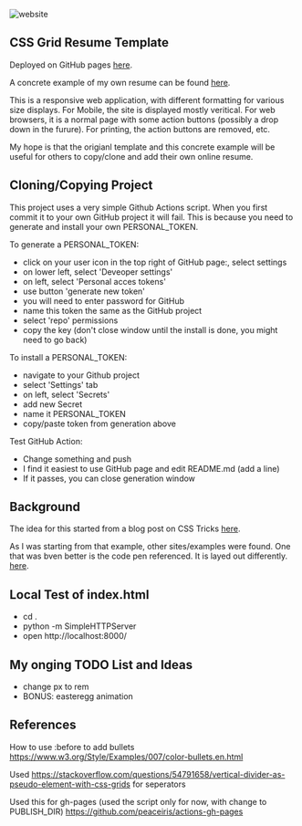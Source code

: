 

![website](https://github.com/alpiepho/css-grid-resume/workflows/website/badge.svg)

## CSS Grid Resume Template


Deployed on GitHub pages [here](https://alpiepho.github.io/css-grid-resume/).

A concrete example of my own resume can be found [here](https://github.com/alpiepho/css-grid-resume-mine).

This is a responsive web application, with different formatting for various
size displays.  For Mobile, the site is displayed mostly veritical.  For
web browsers, it is a normal page with some action buttons (possibly a drop down in the furure).  For printing, the action buttons are removed, etc.

My hope is that the origianl template and this concrete example will be useful for others to copy/clone and add their own online resume.

## Cloning/Copying Project

This project uses a very simple Github Actions script.  When you first commit it to your
own GitHub project it will fail.  This is because you need to generate and install your
own PERSONAL_TOKEN.  

To generate a PERSONAL_TOKEN:
- click on your user icon in the top right of GitHub page:, select settings
- on lower left, select 'Deveoper settings'
- on left, select 'Personal acces tokens'
- use button 'generate new token'
- you will need to enter password for GitHub
- name this token the same as the GitHub project
- select 'repo' permissions
- copy the key (don't close window until the install is done, you might need to go back)

To install a PERSONAL_TOKEN:
- navigate to your Github project
- select 'Settings' tab
- on left, select 'Secrets'
- add new Secret
- name it PERSONAL_TOKEN
- copy/paste token from generation above

Test GitHub Action:
- Change something and push
- I find it easiest to use GitHub page and edit README.md (add a line)
- If it passes, you can close generation window



## Background

The idea for this started from a blog post on CSS Tricks [here](https://css-tricks.com/new-year-new-job-lets-make-a-grid-powered-resume/).

As I was starting from that example, other sites/examples were found.  One that was
bven better is the code pen referenced.  It is layed out differently.
[here](https://codepen.io/alichur/embed/bGNGGNP?height=367&theme-id=1&default-tab=result&user=alichur&slug-hash=bGNGGNP&pen-title=grid%20resume%20%20swapping%20sections&name=cp_embed_2).


## Local Test of index.html

- cd .
- python -m SimpleHTTPServer
- open http://localhost:8000/


## My onging TODO List and Ideas

- change px to rem
- BONUS: easteregg animation


## References

How to use :before to add bullets
https://www.w3.org/Style/Examples/007/color-bullets.en.html

Used https://stackoverflow.com/questions/54791658/vertical-divider-as-pseudo-element-with-css-grids
for seperators

Used this for gh-pages (used the script only for now, with change to PUBLISH_DIR)
https://github.com/peaceiris/actions-gh-pages


